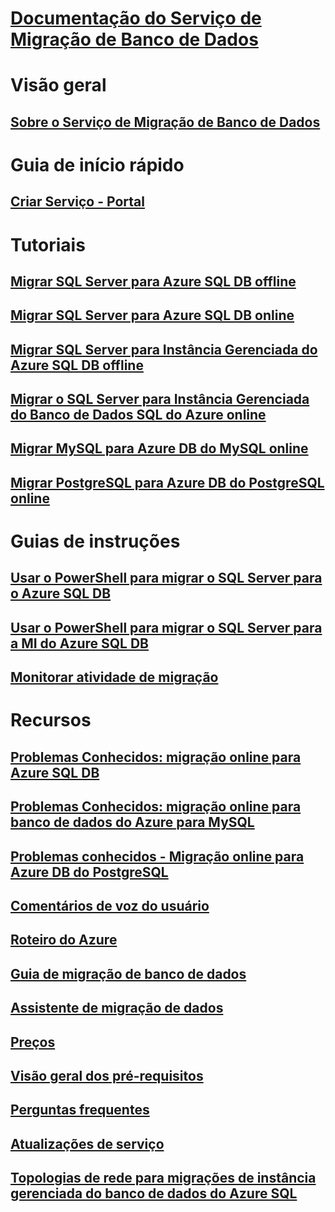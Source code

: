 # [Documentação do Serviço de Migração de Banco de Dados](index.yml)

# Visão geral
## [Sobre o Serviço de Migração de Banco de Dados](dms-overview.md)

# Guia de início rápido
## [Criar Serviço - Portal](quickstart-create-data-migration-service-portal.md)

# Tutoriais
## [Migrar SQL Server para Azure SQL DB offline](tutorial-sql-server-to-azure-sql.md)
## [Migrar SQL Server para Azure SQL DB online](tutorial-sql-server-azure-sql-online.md)
## [Migrar SQL Server para Instância Gerenciada do Azure SQL DB offline](tutorial-sql-server-to-managed-instance.md)
## [Migrar o SQL Server para Instância Gerenciada do Banco de Dados SQL do Azure online](tutorial-sql-server-managed-instance-online.md)
## [Migrar MySQL para Azure DB do MySQL online](tutorial-mysql-azure-mysql-online.md)
## [Migrar PostgreSQL para Azure DB do PostgreSQL online](tutorial-postgresql-azure-postgresql-online.md)

# Guias de instruções
## [Usar o PowerShell para migrar o SQL Server para o Azure SQL DB](howto-sql-server-to-azure-sql-powershell.md)
## [Usar o PowerShell para migrar o SQL Server para a MI do Azure SQL DB](howto-sql-server-to-azure-sql-mi-powershell.md)
## [Monitorar atividade de migração](how-to-monitor-migration-activity.md)

# Recursos
## [Problemas Conhecidos: migração online para Azure SQL DB](known-issues-azure-sql-online.md)
## [Problemas Conhecidos: migração online para banco de dados do Azure para MySQL](known-issues-azure-mysql-online.md)
## [Problemas conhecidos - Migração online para Azure DB do PostgreSQL](known-issues-azure-postgresql-online.md)
## [Comentários de voz do usuário](https://feedback.azure.com/forums/906100-azure-database-migration-service)
## [Roteiro do Azure](https://azure.microsoft.com/roadmap/)
## [Guia de migração de banco de dados](https://aka.ms/datamigration)
## [Assistente de migração de dados](https://aka.ms/dma)
## [Preços](https://aka.ms/dms-pricing)
## [Visão geral dos pré-requisitos](pre-reqs.md)
## [Perguntas frequentes](faq.md)
## [Atualizações de serviço](https://azure.microsoft.com/updates/?product=database-migration)
## [Topologias de rede para migrações de instância gerenciada do banco de dados do Azure SQL](resource-network-topologies.md)
